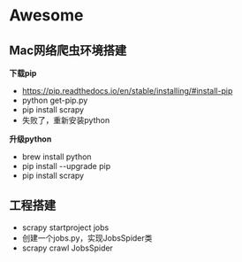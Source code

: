 # Awesome

## Mac网络爬虫环境搭建
**下载pip**
- https://pip.readthedocs.io/en/stable/installing/#install-pip
- python get-pip.py
- pip install scrapy
- 失败了，重新安装python

**升级python**
- brew install python
- pip install --upgrade pip
- pip install scrapy

## 工程搭建
- scrapy startproject jobs
- 创建一个jobs.py，实现JobsSpider类
- scrapy crawl JobsSpider
